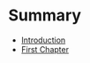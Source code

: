 # Summary

* [Introduction](README.md)
* [First Chapter](/chapter1.md#no1--leetcode-310minimum-height-trees)

